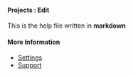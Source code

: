 #### Projects : Edit

This is the help file written in **markdown**

#### More Information

- [Settings](/settings)
- [Support](/support)
